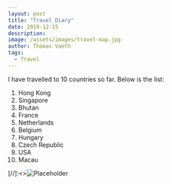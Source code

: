 ```yaml
---
layout: post
title: "Travel Diary"
date: 2019-12-15
description: 
image: /assets/images/travel-map.jpg
author: Thomas Vaeth
tags: 
  - Travel
---
```

I have travelled to 10 countries so far. Below is the list:
1. Hong Kong
2. Singapore
3. Bhutan
4. France
5. Netherlands
6. Belgium
7. Hungary
8. Czech Republic
9. USA
10. Macau

[//]:<>![Placeholder](/personalWeb/assets/images/placeholder-28.jpg)

